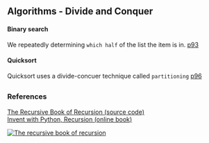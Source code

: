 ## Algorithms - Divide and Conquer


#### Binary search
We repeatedly determining `which half` of the list the item is in.   [p93](./binary_search/bs_algorithm.py)  

#### Quicksort

Quicksort uses a divide-concuer technique called `partitioning`     [p96](./quicksort/qs_algorithm.py)


##


### References

[The Recursive Book of Recursion (source code)](https://github.com/asweigart/the-recursive-book-of-recursion)  
[Invent with Python, Recursion (online book)](https://inventwithpython.com/recursion/)  

[![The recursive book of recursion](https://www.minte9.com/lib/images/references/book_recursion.png)](https://www.amazon.com/gp/product/B09BKL34VL)
